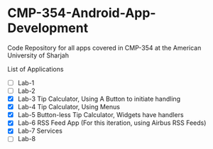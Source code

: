 # CMP-354-Android-App-Development
Code Repository for all apps covered in CMP-354 at the American University of Sharjah

List of Applications 
- [ ] Lab-1
- [ ] Lab-2
- [X] Lab-3 Tip Calculator, Using A Button to initiate handling
- [X] Lab-4 Tip Calculator, Using Menus
- [X] Lab-5 Button-less Tip Calculator, Widgets have handlers
- [X] Lab-6 RSS Feed App (For this iteration, using Airbus RSS Feeds) 
- [X] Lab-7 Services
- [ ] Lab-8
